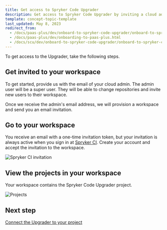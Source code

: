 ```yaml
---
title: Get access to Spryker Code Upgrader
description: Get access to Spryker Code Upgrader by inviting a cloud admin to your workspace, allowing you to manage repositories and begin project integration.
template: concept-topic-template
last_updated: May 8, 2023
redirect_from:
  - /docs/paas-plus/dev/onboard-to-spryker-code-upgrader/onboard-to-spryker-code-upgrader.html
  - /docs/paas-plus/dev/onboarding-to-paas-plus.html
  - /docs/scu/dev/onboard-to-spryker-code-upgrader/onboard-to-spryker-code-upgrader.html
---
```


To get access to the Upgrader, take the following steps.

## Get invited to your workspace

To get started, provide us with the email of your cloud admin. The admin user will be a super user. They will be able to change repositories and invite new users to their workspace.

Once we receive the admin's email address, we will provision a workspace and send you an email invitation.

## Go to your workspace

You receive an email with a one-time invitation token, but your invitation is always active when you sign in at [Spryker CI](https://buddy.works/). Create your account and accept the invitation to the workspace.

![Spryker CI invitation](https://spryker.s3.eu-central-1.amazonaws.com/docs/paas%2B/dev/onboard-to-spryker-code-upgrader/onboard-to-spryker-code-upgrader.md/spryker-ci-invitation.png)

## View the projects in your workspace

Your workspace contains the Spryker Code Upgrader project.

![Projects](https://spryker.s3.eu-central-1.amazonaws.com/docs/paas%2B/dev/onboard-to-spryker-code-upgrader/onboard-to-spryker-code-upgrader.md/projects.png)

## Next step

[Connect the Upgrader to your project](/docs/ca/devscu/connect-spryker-code-upgrader/connect-spryker-code-upgrader-to-your-project.html)
